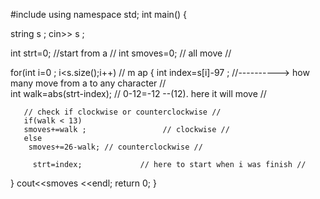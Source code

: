 

#include <iostream>
using namespace std;
int main()
{


   string s ; cin>> s ; 
   
   int strt=0; //start from  a // 
   int smoves=0; // all move // 
   
   
   for(int i=0 ; i<s.size();i++) // m      ap 
   {
       int index=s[i]-97 ; //----------> how many move from a to any character //   
       int walk=abs(strt-index);         // 0-12=-12 --(12). here it will move // 
       
       // check if clockwise or counterclockwise // 
       if(walk < 13)
       smoves+=walk ;                 // clockwise // 
       else 
        smoves+=26-walk; // counterclockwise // 
        
         strt=index;             // here to start when i was finish // 

   }
   cout<<smoves <<endl; 
    return 0;
}

